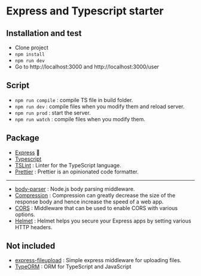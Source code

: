 # Express and Typescript starter 

## Installation and test

* Clone project
* `npm install`
* `npm run dev`
* Go to http://localhost:3000 and http://localhost:3000/user

## Script

* `npm run compile` : compile TS file in build folder.
* `npm run dev` : compile files when you modify them and reload server. 
* `npm run prod` : start the server.
* `npm run watch` : compile files when you modify them.


## Package

* [Express](https://expressjs.com/fr/) 🤷‍
* [Typescript](https://www.typescriptlang.org/)
* [TSLint](https://palantir.github.io/tslint/) :  Linter for the TypeScript language.
* [Prettier](https://prettier.io/) : Prettier is an opinionated code formatter. 
***
* [body-parser](https://github.com/expressjs/body-parser) : Node.js body parsing middleware.
* [Compression](https://github.com/expressjs/compression) : Compression can greatly decrease the size of the response body and hence increase the speed of a web app.
* [CORS](https://github.com/expressjs/cors) : Middleware that can be used to enable CORS with various options.
* [Helmet](https://github.com/helmetjs/helmet) : Helmet helps you secure your Express apps by setting various HTTP headers.

## Not included
* [express-fileupload](https://github.com/richardgirges/express-fileupload) : Simple express middleware for uploading files.
* [TypeORM](https://typeorm.io/#/) : ORM for TypeScript and JavaScript 